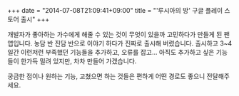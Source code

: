 +++
date = "2014-07-08T21:09:41+09:00"
title = "'루시아의 방' 구글 플레이 스토어 출시"
+++

개발자가 좋아하는 가수에게 해줄 수 있는 것이 무엇이 있을까 고민하다가 만들게 된 팬 앱입니다. 농담 반 진담 반으로 이야기 하다가 진짜로 출시해 버렸습니다. 출시하고 3~4일간 이런저런 부족했던 기능들을 추가하고, 오류를 잡고... 아직도 추가하고 싶은 기능들이 한가득 밀려 있지만, 차차 만들어 가겠습니다.

궁금한 점이나 원하는 기능, 고쳤으면 하는 것들은 편하게 어떤 경로도 좋으니 전달해주세요.